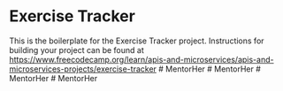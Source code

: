# Exercise Tracker

This is the boilerplate for the Exercise Tracker project. Instructions for building your project can be found at https://www.freecodecamp.org/learn/apis-and-microservices/apis-and-microservices-projects/exercise-tracker
#   M e n t o r H e r  
 #   M e n t o r H e r  
 #   M e n t o r H e r  
 #   M e n t o r H e r  
 